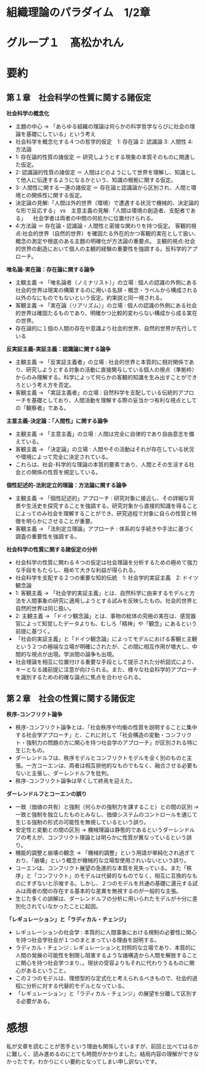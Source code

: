 # 組織理論のパラダイム　1/2章
# グループ１　髙松かれん　
# 要約
## 第１章　社会科学の性質に関する諸仮定
**社会科学の概念化**
* 主題の中心 → 「あらゆる組織の理論は何らかの科学哲学ならびに社会の理論を基礎にしている」という考え
* 社会科学を概念化する４つの哲学的仮定　1: 存在論 2: 認識論 3: 人間性 4: 方法論
* 1: 存在論的性質の諸仮定 ＝ 研究しようとする現象の本質そのものに関連した仮定。
* 2: 認識論的性質の諸仮定 ＝ 人間はどのようにして世界を理解し、知識として他人に伝達するようになるかという、知識の根拠に関する仮定。
* 3: 人間性に関する一連の諸仮定 ＝ 存在論と認識論から区別され、人間と環境との関係性に関する仮定。
* 決定論の見解:「人間は外的世界（環境）で遭遇する状況で機械的、決定論的な形で反応する」 vs　主意主義の見解:「人間は環境の創造者、支配者である」
　社会学者は両者の中間の何処かに位置付けられる。
* 4:方法論 ＝ 存在論・認識論・人間性と密接な関わりを持つ仮定。
  客観的視点:社会的世界（自然的世界）を確固たる外在的かつ客観的実在として扱い、概念の測定や根底のある主題の明確化が方法論の重要点。
  主観的視点:社会的世界の創造において個人の主観的経験の重要性を強調する。反科学的アプローチ。

**唯名論-実在論：存在論に関する論争**
* 主観主義 → 「唯名論者（ノミナリスト）」の立場 : 個人の認識の外側にある社会的世界は現実の構築するのに用いる名辞・概念・ラベルから構成される以外のなにものでもないという仮定。約束説と同一視される。
* 客観主義 → 「実在論（リアリズム）」の立場 : 個人の認識の外側にある社会的世界は確固たるものであり、明確かつ比較的変わらない構成から成る実在の世界。
* 存在論的に１個の人間の存在や意識より社会的世界、自然的世界が先行している

**反実証主義-実証主義：認識論に関する論争**
* 主観主義 → 「反実証主義者」の立場 : 社会的世界と本質的に相対関係であり、研究しようとする対象の活動に直接関与している個人の視点（準拠枠）からのみ理解する。科学によって何らかの客観的知識を生み出すことができろという考え方を否定。
* 客観主義 → 「実証主義者」の立場 : 自然科学を支配している伝統的アプローチを基礎としており、人間活動を理解する際の妥当かつ有利な視点としての「観察者」である。

**主意主義-決定論：「人間性」に関する論争**
* 主観主義 → 「主意主義」の立場 : 人間は完全に自律的であり自由意志を備えている。
* 客観主義 → 「決定論」の立場 : 人間やその活動はそれが存在している状況や環境によって完全に決定されている。
* これらは、社会-科学的な理論の本質的要素であり、人間とその生活する社会との関係の性質を規定している。

**個性記述的-法則定立的理論：方法論に関する論争**
* 主観主義 → 「個性記述的」アプローチ : 研究対象に接近し、その詳細な背景や生活史を探究することを強調する。研究対象から直接的知識を得ることによってのみ社会を理解することができ、研究過程で対象に自らの性質と特徴を明らかにさせることが重要。
* 客観主義 → 「法則定立理論」アプローチ : 体系的な手続きや手法に基づく調査の重要性を強調する。

**社会科学の性質に関する諸仮定の分析**
* 社会科学の性質に関わる４つの仮定は社会理論を分析するための極めて強力な手段をもたらし、極めて大きな利益が得られる。
* 社会科学を支配する２つの重要な知的伝統　1: 社会学的実証主義　2: ドイツ観念論
* 1: 客観主義 → 「社会学的実証主義」とは、自然科学に由来するモデルと方法を人間事象の研究に適用しようとする試みを反映したもの。社会的世界と自然的世界は同じ扱い。
* 2: 主観主義 → 「ドイツ観念論」とは、事物の総体の究極の実在は、感覚器官によって知覚したデータよりも、むしろ「精神」や「観念」にあるという前提に基づく。
* 「社会的実証主義」と「ドイツ観念論」によってモデルにおける客観と主観という２つの極端な立場が明確にされたが、この間に相互作用が増大し、中間的な視点が出現。学派間の論争も出現。
* 社会理論を相互に位置付ける重要な手段として提示された分析図式により、キーとなる諸前提に注意が向けられる。また、様々な社会科学的アプローチを識別するための的確な論点に焦点を合わせられる。


## 第２章　社会の性質に関する諸仮定
**秩序-コンフリクト論争**
* 秩序-コンフリクト論争とは、「社会秩序や均衡の性質を説明することに集中する社会学アプローチ」と、これに対して「社会構造の変動・コンフリクト・強制力の問題の方に関心を持つ社会学のアプローチ」が区別される特に生じたもの。
* ダーレンドルフは、秩序モデルとコンフリクトモデルを全く別のものと主張。一方コーエンは、両者は相互排他的なものでもなく、融合させる必要もないと主張し、ダーレンドルフを批判。
* 秩序-コンフリクト論争は早くして終焉を迎えた。

**ダーレンドルフとコーエンの誤り**
* 一致（価値の共有）と強制（何らかの強制力を課すること）との間の区別 → 一致と強制を独立したものとみなし、価値システムのコントロールを通じて生じる強制の形式の可能性を無視しているという誤り。
* 安定性と変動との間の区別 → 機械理論は静態的であるというダーレンドルフの考えが、コンフリクト理論とは明らかに性質が異なっているという誤り。
* 機能的調整と崩壊の観念 → 「機械的調整」という用語が単純化され過ぎており、「崩壊」という概念が機械的な立場型使用されいないという誤り。
* コーエンは、コンフリクト展望の急進的な本質を見失っている。また「秩序」と「コンフリクト」のモデルは代替的なものでなく、相互に互換的なものにすぎないと示唆する。しかし、２つのモデルを共通の基礎に還元する試みは両者の間の存在する基本的な差異を無視するのが一般的な主張。
* 生じた多くの誤解は、ダーレンドルフの分析に用いられたモデルが十分に差別化されていなかったことに起因。

**「レギュレーション」と「ラディカル・チェンジ」**
* レギュレーションの社会学 : 本質的に人間事象における規制の必要性に関心を持つ社会学社会が１つのまとまっている理由を説明する。 
* ラディカル・チェンジ : レギュレーションと対照的な立場であり、本質的に人間の発展の可能性を制限し阻害するような諸構造から人間を解放することに関心を持つ社会学つまり、。現状の受容よりもそれに代わりうるものに関心があるということ。
* この２つのモデルは、理想型的な定式化と考えられるべきもので、社会的過程に分析に対する代替的モデルとなっている。
* 「レギュレーション」と「ラディカル・チェンジ」の展望を分離して区別する必要がある。

# 感想
私が文章を読むことが苦手という理由も関係していますが、前回と比べてはるかに難しく、読み進めるのにとても時間がかかりました。結局内容の理解ができなかったです。わかりにくい要約となってしまい申し訳ないです。
